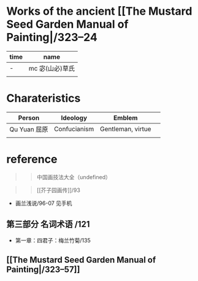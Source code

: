 # Works of the ancient [[The Mustard Seed Garden Manual of Painting|/323–24

| time | name             |
| ---- | ---------------- |
| -     | mc  宓(山必)草氏 |
|      |                  |

# Charateristics

| Person       | Ideology     | Emblem            |     |
| ------------ | ------------ | ----------------- | --- |
| Qu Yuan 屈原 | Confucianism | Gentleman, virtue |     |
|              |              |                   |     |



# reference 
>> 中国画技法大全（undefined）

>> [[芥子园画传]]/93
- 画兰浅说/96-07
	见手机
## 第三部分 名词术语 /121
- 第一章：四君子：梅兰竹菊/135

## [[The Mustard Seed Garden Manual of Painting|/323–57]] 

